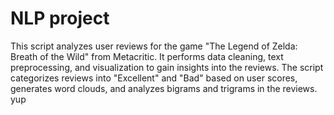 # NLP project

This script analyzes user reviews for the game "The Legend of Zelda: Breath of the Wild" from Metacritic. It performs data cleaning, text preprocessing, and visualization to gain insights into the reviews. The script categorizes reviews into "Excellent" and "Bad" based on user scores, generates word clouds, and analyzes bigrams and trigrams in the reviews.
yup
